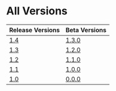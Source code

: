 # All Versions

| Release Versions      | Beta Versions          |
|-----------------------|------------------------|
| [1.4](Release/1-4.md) | [1.3.0](Beta/1-3-0.md) |
| [1.3](Release/1-3.md) | [1.2.0](Beta/1-2-0.md) |
| [1.2](Release/1-2.md) | [1.1.0](Beta/1-1-0.md) |
| [1.1](Release/1-1.md) | [1.0.0](Beta/1-0-0.md) |
| [1.0](Release/1-0.md) | [0.0.0](Beta/0-0-0.md) |
